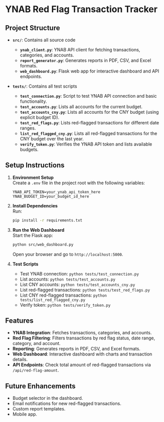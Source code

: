 # YNAB Red Flag Transaction Tracker

## Project Structure

- **`src/`**: Contains all source code
  - **`ynab_client.py`**: YNAB API client for fetching transactions, categories, and accounts.
  - **`report_generator.py`**: Generates reports in PDF, CSV, and Excel formats.
  - **`web_dashboard.py`**: Flask web app for interactive dashboard and API endpoints.

- **`tests/`**: Contains all test scripts
  - **`test_connection.py`**: Script to test YNAB API connection and basic functionality.
  - **`test_accounts.py`**: Lists all accounts for the current budget.
  - **`test_accounts_cny.py`**: Lists all accounts for the CNY budget (using explicit budget ID).
  - **`test_red_flags.py`**: Lists red-flagged transactions for different date ranges.
  - **`list_red_flagged_cny.py`**: Lists all red-flagged transactions for the CNY budget over the last year.
  - **`verify_token.py`**: Verifies the YNAB API token and lists available budgets.

## Setup Instructions

1. **Environment Setup**  
   Create a `.env` file in the project root with the following variables:
   ```
   YNAB_API_TOKEN=your_ynab_api_token_here
   YNAB_BUDGET_ID=your_budget_id_here
   ```

2. **Install Dependencies**  
   Run:
   ```bash
   pip install -r requirements.txt
   ```

3. **Run the Web Dashboard**  
   Start the Flask app:
   ```bash
   python src/web_dashboard.py
   ```
   Open your browser and go to `http://localhost:5000`.

4. **Test Scripts**  
   - Test YNAB connection: `python tests/test_connection.py`
   - List accounts: `python tests/test_accounts.py`
   - List CNY accounts: `python tests/test_accounts_cny.py`
   - List red-flagged transactions: `python tests/test_red_flags.py`
   - List CNY red-flagged transactions: `python tests/list_red_flagged_cny.py`
   - Verify token: `python tests/verify_token.py`

## Features

- **YNAB Integration**: Fetches transactions, categories, and accounts.
- **Red Flag Filtering**: Filters transactions by red flag status, date range, category, and account.
- **Reporting**: Generates reports in PDF, CSV, and Excel formats.
- **Web Dashboard**: Interactive dashboard with charts and transaction details.
- **API Endpoints**: Check total amount of red-flagged transactions via `/api/red-flag-amount`.

## Future Enhancements

- Budget selector in the dashboard.
- Email notifications for new red-flagged transactions.
- Custom report templates.
- Mobile app. 